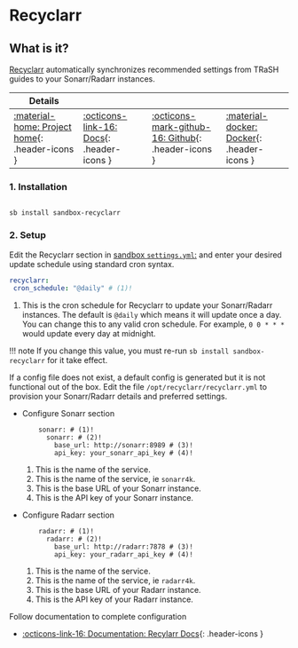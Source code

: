 # Recyclarr

## What is it?

[Recyclarr](https://github.com/recyclarr/recyclarr) automatically synchronizes recommended settings from TRaSH guides to your Sonarr/Radarr instances.

| Details     |             |             |             |
|-------------|-------------|-------------|-------------|
| [:material-home: Project home](https://github.com/recyclarr/recyclarr){: .header-icons } | [:octicons-link-16: Docs](https://recyclarr.dev/wiki){: .header-icons } | [:octicons-mark-github-16: Github](https://github.com/recyclarr/recyclarr){: .header-icons } | [:material-docker: Docker](https://ghcr.io/recyclarr/recyclarr){: .header-icons }|

### 1. Installation

``` shell

sb install sandbox-recyclarr

```

### 2. Setup

Edit the Recyclarr section in [sandbox `settings.yml`:](../settings.md) and enter your desired update schedule using standard cron syntax.

``` yaml title="/opt/sandbox/settings.yml"
recyclarr:
 cron_schedule: "@daily" # (1)!
```

1. This is the cron schedule for Recyclarr to update your Sonarr/Radarr instances. The default is `@daily` which means it will update once a day. You can change this to any valid cron schedule. For example, `0 0 * * *` would update every day at midnight.

!!! note
    If you change this value, you must re-run `sb install sandbox-recyclarr` for it take effect.

If a config file does not exist, a default config is generated but it is not functional out of the box. Edit the file `/opt/recyclarr/recyclarr.yml` to provision your Sonarr/Radarr details and preferred settings.

- Configure Sonarr section

  ``` { .yaml }
      sonarr: # (1)!
        sonarr: # (2)!
          base_url: http://sonarr:8989 # (3)!
          api_key: your_sonarr_api_key # (4)!
  ```

  1. This is the name of the service.
  2. This is the name of the service, ie `sonarr4k`.
  3. This is the base URL of your Sonarr instance.
  4. This is the API key of your Sonarr instance.

- Configure Radarr section

  ``` { .yaml }
      radarr: # (1)!
        radarr: # (2)!
          base_url: http://radarr:7878 # (3)!
          api_key: your_radarr_api_key # (4)!
  ```

  1. This is the name of the service.
  2. This is the name of the service, ie `radarr4k`.
  3. This is the base URL of your Radarr instance.
  4. This is the API key of your Radarr instance.

Follow documentation to complete configuration

- [:octicons-link-16: Documentation: Recylarr Docs](https://recyclarr.dev/wiki){: .header-icons }
